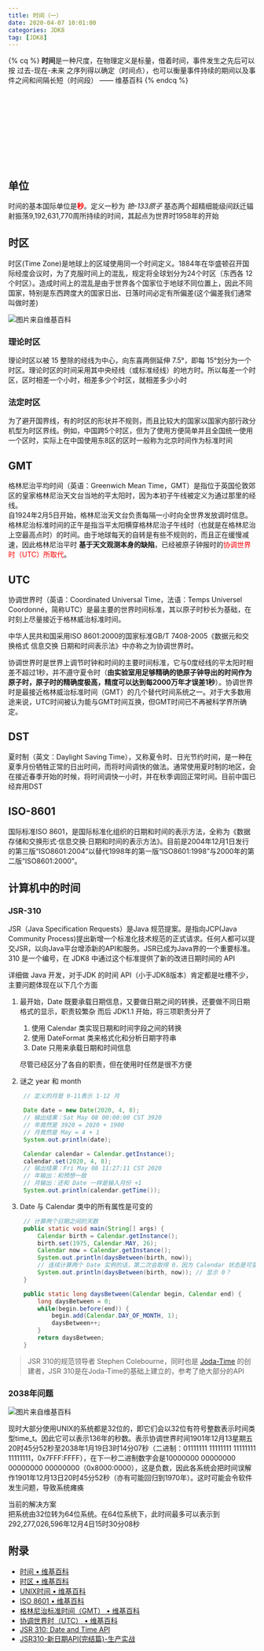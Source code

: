 ```yaml
---
title: 时间（一）
date: 2020-04-07 10:01:00
categories: JDK8
tag: [JDK8]
---
```


{% cq %}
**时间**是一种尺度，在物理定义是标量，借着时间，事件发生之先后可以按 过去-现在-未来 之序列得以确定（时间点），也可以衡量事件持续的期间以及事件之间和间隔长短（时间段） —— 维基百科
{% endcq %}

<!-- more -->

<div class="cleanslate w24tz-current-time w24tz-middle" style="display: inline-block !important; visibility: hidden !important; min-width:300px !important; min-height:145px !important;"><p><a href="//24timezones.com/%E6%9D%AD%E5%B7%9E/%E6%97%B6%E9%97%B4" style="text-decoration: none" class="clock24" id="tz24-1586261878-c1501-eyJob3VydHlwZSI6IjI0Iiwic2hvd2RhdGUiOiIxIiwic2hvd3NlY29uZHMiOiIxIiwiY29udGFpbmVyX2lkIjoiY2xvY2tfYmxvY2tfY2I1ZThjNmY3NjBkMDNhIiwidHlwZSI6ImRiIiwibGFuZyI6InpoIn0=" title="杭州 時間" target="_blank" rel="nofollow" herf="https://24timezones.com/clock-widget/digital"></a></p><div id="clock_block_cb5e8c6f760d03a"></div></div>
<script type="text/javascript" src="//w.24timezones.com/l.js" async></script>

## 单位

时间的基本国际单位是<font color=red>**秒**</font>。定义一秒为 *铯-133原子* 基态两个超精细能级间跃迁辐射振荡9,192,631,770周所持续的时间，其起点为世界时1958年的开始

## 时区

时区(Time Zone)是地球上的区域使用同一个时间定义。1884年在华盛顿召开国际经度会议时，为了克服时间上的混乱，规定将全球划分为24个时区（东西各 12 个时区）。造成时间上的混乱是由于世界各个国家位于地球不同位置上，因此不同国家，特别是东西跨度大的国家日出、日落时间必定有所偏差(这个偏差我们通常叫做时差)

![图片来自维基百科](https://res.cloudinary.com/incoder/image/upload/v1586272206/blog/time-zone.png)

### 理论时区

理论时区以被 15 整除的经线为中心，向东喜两侧延伸 7.5°，即每 15°划分为一个时区。理论时区的时间采用其中央经线（或标准经线）的地方时。所以每差一个时区，区时相差一个小时，相差多少个时区，就相差多少小时

### 法定时区

为了避开国界线，有的时区的形状并不规则，而且比较大的国家以国家内部行政分机型为时区界线。例如，中国跨5个时区，但为了使用方便简单并且全国统一使用一个区时，实际上在中国使用东8区的区时一般称为北京时间作为标准时间

## GMT

格林尼治平均时间（英语：Greenwich Mean Time，GMT）是指位于英国伦敦郊区的皇家格林尼治天文台当地的平太阳时，因为本初子午线被定义为通过那里的经线。  
自1924年2月5日开始，格林尼治天文台负责每隔一小时向全世界发放调时信息。  
格林尼治标准时间的正午是指当平太阳横穿格林尼治子午线时（也就是在格林尼治上空最高点时）的时间。由于地球每天的自转是有些不规则的，而且正在缓慢减速，因此格林尼治平时 **基于天文观测本身的缺陷**，已经被原子钟报时的<font color=red>协调世界时（UTC）所取代</font>。

## UTC

协调世界时（英语：Coordinated Universal Time，法语：Temps Universel Coordonné，简称UTC）是最主要的世界时间标准，其以原子时秒长为基础，在时刻上尽量接近于格林威治标准时间。

中华人民共和国采用ISO 8601:2000的国家标准GB/T 7408-2005《数据元和交换格式 信息交换 日期和时间表示法》中亦称之为协调世界时。

协调世界时是世界上调节时钟和时间的主要时间标准，它与0度经线的平太阳时相差不超过1秒，并不遵守夏令时（**由实验室用足够精确的铯原子钟导出的时间作为原子时，原子时的精确度极高，精度可以达到每2000万年才误差1秒**）。协调世界时是最接近格林威治标准时间（GMT）的几个替代时间系统之一。对于大多数用途来说，UTC时间被认为能与GMT时间互换，但GMT时间已不再被科学界所确定。

## DST

夏时制（英文：Daylight Saving Time），又称夏令时、日光节约时间，是一种在夏季月份牺牲正常的日出时间，而将时间调快的做法。通常使用夏时制的地区，会在接近春季开始的时候，将时间调快一小时，并在秋季调回正常时间。目前中国已经弃用DST

## ISO-8601

国际标准ISO 8601，是国际标准化组织的日期和时间的表示方法，全称为《数据存储和交换形式·信息交换·日期和时间的表示方法》。目前是2004年12月1日发行的第三版“ISO8601:2004”以替代1998年的第一版“ISO8601:1998”与2000年的第二版“ISO8601:2000”。

## 计算机中的时间

### JSR-310

JSR（Java Specification Requests）是Java 规范提案。是指向JCP(Java Community Process)提出新增一个标准化技术规范的正式请求。任何人都可以提交JSR，以向Java平台增添新的API和服务。JSR已成为Java界的一个重要标准。310 是一个编号，在 JDK8 中通过这个标准提供了新的改进日期时间的 API

详细做 Java 开发，对于JDK 的时间 API（小于JDK8版本）肯定都是吐槽不少，主要问题体现在以下几个方面

1. 最开始，Date 既要承载日期信息，又要做日期之间的转换，还要做不同日期格式的显示，职责较繁杂
   而后 JDK1.1 开始，将三项职责分开了
   1. 使用 Calendar 类实现日期和时间字段之间的转换
   2. 使用 DateFormat 类来格式化和分析日期字符串
   3. Date 只用来承载日期和时间信息

    尽管已经区分了各自的职责，但在使用时任然是很不方便
2. 谜之 year 和 month
   ```java
    // 定义的月是 0-11表示 1-12 月

    Date date = new Date(2020, 4, 8);
    // 输出结果：Sat May 08 00:00:00 CST 3920
    // 年竟然是 3920 = 2020 + 1900
    // 月竟然是 May = 4 + 1
    System.out.println(date);

    Calendar calendar = Calendar.getInstance();
    calendar.set(2020, 4, 8);
    // 输出结果：Fri May 08 11:27:11 CST 2020
    // 年输出：和预想一致
    // 月输出：还和 Date 一样是输入月份 +1 
    System.out.println(calendar.getTime());
   ```
3. Date 与 Calendar 类中的所有属性是可变的
   ```java
    // 计算两个日期之间的天数
    public static void main(String[] args) {
        Calendar birth = Calendar.getInstance();
        birth.set(1975, Calendar.MAY, 26);
        Calendar now = Calendar.getInstance();
        System.out.println(daysBetween(birth, now));
        // 连续计算两个 Date 实例的话，第二次会取得 0，因为 Calendar 状态是可变的
        System.out.println(daysBetween(birth, now)); // 显示 0？
    }

    public static long daysBetween(Calendar begin, Calendar end) {
        long daysBetween = 0;
        while(begin.before(end)) {
            begin.add(Calendar.DAY_OF_MONTH, 1);
            daysBetween++;
        }
        return daysBetween;
    }
   ```

>JSR 310的规范领导者 Stephen Colebourne，同时也是 [Joda-Time](https://www.joda.org/joda-time/) 的创建者，JSR 310是在Joda-Time的基础上建立的，参考了绝大部分的API

### 2038年问题

![图片来自维基百科](https://res.cloudinary.com/incoder/image/upload/v1586313844/blog/year_2038_problem.gif)

现时大部分使用UNIX的系统都是32位的，即它们会以32位有符号整数表示时间类型time_t。因此它可以表示136年的秒数。表示协调世界时间1901年12月13星期五20时45分52秒至2038年1月19日3时14分07秒（二进制：01111111 11111111 11111111 11111111，0x7FFF:FFFF），在下一秒二进制数字会是10000000 00000000 00000000 00000000（0x8000:0000），这是负数，因此各系统会把时间误解作1901年12月13日20时45分52秒（亦有可能回归到1970年）。这时可能会令软件发生问题，导致系统瘫痪

当前的解决方案  
把系统由32位转为64位系统。在64位系统下，此时间最多可以表示到292,277,026,596年12月4日15时30分08秒

## 附录

* [时间 • 维基百科](https://zh.wikipedia.org/wiki/%E6%97%B6%E9%97%B4)
* [时区 • 维基百科](https://zh.wikipedia.org/wiki/%E6%97%B6%E5%8C%BA)
* [UNIX时间 • 维基百科](https://zh.wikipedia.org/wiki/UNIX%E6%97%B6%E9%97%B4)
* [ISO 8601 • 维基百科](https://zh.wikipedia.org/wiki/ISO_8601)
* [格林尼治标准时间（GMT） •  维基百科](https://zh.wikipedia.org/wiki/%E6%A0%BC%E6%9E%97%E5%B0%BC%E6%B2%BB%E6%A8%99%E6%BA%96%E6%99%82%E9%96%93)
* [协调世界时（UTC） • 维基百科](https://zh.wikipedia.org/wiki/%E5%8D%8F%E8%B0%83%E4%B8%96%E7%95%8C%E6%97%B6)
* [JSR 310: Date and Time API](https://jcp.org/en/jsr/detail?id=310)
* [JSR310-新日期API(完结篇)-生产实战](http://throwable.club/2020/03/02/java-jsr310-in-action/)